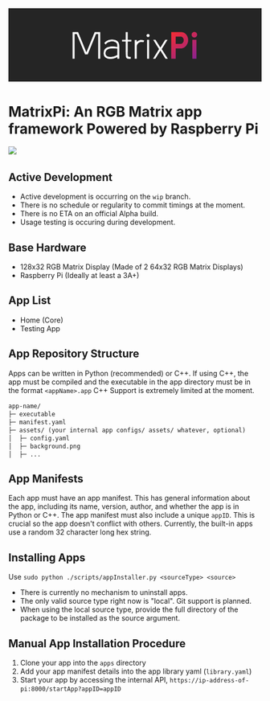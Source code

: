 <img src="media/header.png">

# MatrixPi: An RGB Matrix app framework Powered by Raspberry Pi
<img src="https://img.shields.io/badge/License-GNU_GPLv3-blue">

## Active Development
- Active development is occurring on the `wip` branch. 
- There is no schedule or regularity to commit timings at the moment.
- There is no ETA on an official Alpha build.
- Usage testing is occuring during development.

## Base Hardware
- 128x32 RGB Matrix Display (Made of 2 64x32 RGB Matrix Displays)
- Raspberry Pi (Ideally at least a 3A+)

## App List
- Home (Core)
- Testing App

## App Repository Structure

Apps can be written in Python (recommended) or C++. 
If using C++, the app must be compiled and the executable in the app directory must be in the format `<appName>.app`
C++ Support is extremely limited at the moment.
```
app-name/
├─ executable
├─ manifest.yaml
├─ assets/ (your internal app configs/ assets/ whatever, optional)
│  ├─ config.yaml
│  ├─ background.png
│  ├─ ...
```
## App Manifests
Each app must have an app manifest. This has general information about the app, including its name, version, author, and whether the app is in Python or C++.
The app manifest must also include a unique `appID`. This is crucial so the app doesn't conflict with others. Currently, the built-in apps use a random 32 character long hex string.

## Installing Apps
Use `sudo python ./scripts/appInstaller.py <sourceType> <source>`
- There is currently no mechanism to uninstall apps.
- The only valid source type right now is "local". Git support is planned.
- When using the local source type, provide the full directory of the package to be installed as the source argument.

## Manual App Installation Procedure
1. Clone your app into the `apps` directory
2. Add your app manifest details into the app library yaml (`library.yaml`)
3. Start your app by accessing the internal API, `https://ip-address-of-pi:8000/startApp?appID=appID`